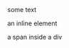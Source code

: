 <div> some text </div>

<span>an inline element</span>

<div><span>a span inside a div</span></div>


